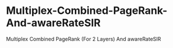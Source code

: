 # Multiplex-Combined-PageRank-And-awareRateSIR
Multiplex Combined PageRank (For 2 Layers) And awareRateSIR
